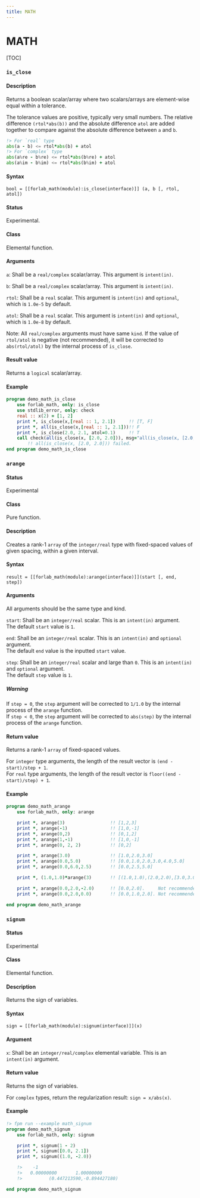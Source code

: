 ```yaml
---
title: MATH
---
```


# MATH

[TOC]

### `is_close`

#### Description

Returns a boolean scalar/array where two scalars/arrays are element-wise equal within a tolerance.

The tolerance values are positive, typically very small numbers. The relative difference `(rtol*abs(b))` and the absolute difference `atol` are added together to compare against the absolute difference between `a` and `b`.

```fortran
!> For `real` type
abs(a - b) <= rtol*abs(b) + atol
!> For `complex` type
abs(a%re - b%re) <= rtol*abs(b%re) + atol
abs(a%im - b%im) <= rtol*abs(b%im) + atol
```

#### Syntax

`bool = [[forlab_math(module):is_close(interface)]] (a, b [, rtol, atol])`

#### Status

Experimental.

#### Class

Elemental function.

#### Arguments

`a`: Shall be a `real/complex` scalar/array.
This argument is `intent(in)`.

`b`: Shall be a `real/complex` scalar/array.
This argument is `intent(in)`.

`rtol`: Shall be a `real` scalar.
This argument is `intent(in)` and `optional`, which is `1.0e-5` by default.

`atol`: Shall be a `real` scalar.
This argument is `intent(in)` and `optional`, which is `1.0e-8` by default.

Note: All `real/complex` arguments must have same `kind`.
If the value of `rtol/atol` is negative (not recommended), it will be corrected to `abs(rtol/atol)` by the internal process of `is_close`.

#### Result value

Returns a `logical` scalar/array.

#### Example

```fortran
program demo_math_is_close
    use forlab_math, only: is_close
    use stdlib_error, only: check
    real :: x(2) = [1, 2]
    print *, is_close(x,[real :: 1, 2.1])     !! [T, F]
    print *, all(is_close(x,[real :: 1, 2.1]))!! F
    print *, is_close(2.0, 2.1, atol=0.1)     !! T
    call check(all(is_close(x, [2.0, 2.0])), msg="all(is_close(x, [2.0, 2.0])) failed.", warn=.true.)
        !! all(is_close(x, [2.0, 2.0])) failed.
end program demo_math_is_close
```

### `arange`

#### Status

Experimental

#### Class

Pure function.

#### Description

Creates a rank-1 `array` of the `integer/real` type with fixed-spaced values of given spacing, within a given interval.

#### Syntax

`result = [[forlab_math(module):arange(interface)]](start [, end, step])`

#### Arguments

All arguments should be the same type and kind.

`start`: Shall be an `integer/real` scalar.
This is an `intent(in)` argument.  
The default `start` value is `1`.

`end`: Shall be an `integer/real` scalar.
This is an `intent(in)` and `optional` argument.  
The default `end` value is the inputted `start` value.

`step`: Shall be an `integer/real` scalar and large than `0`. 
This is an `intent(in)` and `optional` argument.   
The default `step` value is `1`.

##### Warning
If `step = 0`, the `step` argument will be corrected to `1/1.0` by the internal process of the `arange` function.   
If `step < 0`, the `step` argument will be corrected to `abs(step)` by the internal process of the `arange` function. 

#### Return value

Returns a rank-1 `array` of fixed-spaced values.

For `integer` type arguments, the length of the result vector is `(end - start)/step + 1`.  
For `real` type arguments, the length of the result vector is `floor((end - start)/step) + 1`.

#### Example

```fortran
program demo_math_arange
    use forlab_math, only: arange

    print *, arange(3)                 !! [1,2,3]
    print *, arange(-1)                !! [1,0,-1]
    print *, arange(0,2)               !! [0,1,2]
    print *, arange(1,-1)              !! [1,0,-1]
    print *, arange(0, 2, 2)           !! [0,2]

    print *, arange(3.0)               !! [1.0,2.0,3.0]
    print *, arange(0.0,5.0)           !! [0.0,1.0,2.0,3.0,4.0,5.0]
    print *, arange(0.0,6.0,2.5)       !! [0.0,2.5,5.0]

    print *, (1.0,1.0)*arange(3)       !! [(1.0,1.0),(2.0,2.0),[3.0,3.0]]

    print *, arange(0.0,2.0,-2.0)      !! [0.0,2.0].     Not recommended: `step` argument is negative!
    print *, arange(0.0,2.0,0.0)       !! [0.0,1.0,2.0]. Not recommended: `step` argument is zero!

end program demo_math_arange
```

### `signum`

#### Status

Experimental

#### Class

Elemental function.

#### Description

Returns the sign of variables.

#### Syntax

`sign = [[forlab_math(module):signum(interface)]](x)`

#### Argument

`x`: Shall be an `integer/real/complex` elemental variable.
This is an `intent(in)` argument.

#### Return value

Returns the sign of variables.

For `complex` types, return the regularization result: `sign = x/abs(x)`.

#### Example

```fortran
!> fpm run --example math_signum
program demo_math_signum
    use forlab_math, only: signum

    print *, signum(1 - 2)
    print *, signum([0.0, 2.1])
    print *, signum((1.0, -2.0))

    !>    -1
    !>   0.00000000       1.00000000    
    !>          (0.447213590,-0.894427180)

end program demo_math_signum
```